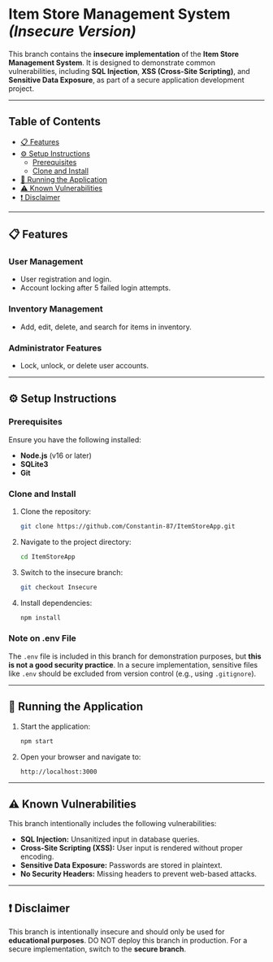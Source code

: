 # **Item Store Management System** _(Insecure Version)_

This branch contains the **insecure implementation** of the **Item Store Management System**. It is designed to demonstrate common vulnerabilities, including **SQL Injection**, **XSS (Cross-Site Scripting)**, and **Sensitive Data Exposure**, as part of a secure application development project.

---

## **Table of Contents**

- [📋 Features](#-features)
- [⚙️ Setup Instructions](#%EF%B8%8F-setup-instructions)
  - [Prerequisites](#prerequisites)
  - [Clone and Install](#clone-and-install)
- [🚀 Running the Application](#-running-the-application)
- [⚠️ Known Vulnerabilities](#️-known-vulnerabilities)
- [❗ Disclaimer](#-disclaimer)

---

## 📋 **Features**

### **User Management**

- User registration and login.
- Account locking after 5 failed login attempts.

### **Inventory Management**

- Add, edit, delete, and search for items in inventory.

### **Administrator Features**

- Lock, unlock, or delete user accounts.

---

## ⚙️ **Setup Instructions**

### **Prerequisites**

Ensure you have the following installed:

- **Node.js** (v16 or later)
- **SQLite3**
- **Git**

### **Clone and Install**

1. Clone the repository:

   ```bash
   git clone https://github.com/Constantin-87/ItemStoreApp.git
   ```

2. Navigate to the project directory:

   ```bash
   cd ItemStoreApp
   ```

3. Switch to the insecure branch:

   ```bash
   git checkout Insecure
   ```

4. Install dependencies:
   ```bash
   npm install
   ```

### **Note on .env File**

The `.env` file is included in this branch for demonstration purposes, but **this is not a good security practice**. In a secure implementation, sensitive files like `.env` should be excluded from version control (e.g., using `.gitignore`).

---

## 🚀 **Running the Application**

1. Start the application:

   ```bash
   npm start
   ```

2. Open your browser and navigate to:
   ```arduino
   http://localhost:3000
   ```

---

## ⚠️ **Known Vulnerabilities**

This branch intentionally includes the following vulnerabilities:

- **SQL Injection:** Unsanitized input in database queries.
- **Cross-Site Scripting (XSS):** User input is rendered without proper encoding.
- **Sensitive Data Exposure:** Passwords are stored in plaintext.
- **No Security Headers:** Missing headers to prevent web-based attacks.

---

## ❗ **Disclaimer**

This branch is intentionally insecure and should only be used for **educational purposes**. DO NOT deploy this branch in production. For a secure implementation, switch to the **secure branch**.
